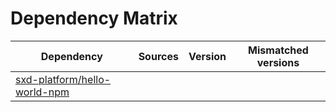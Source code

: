 # Dependency Matrix

Dependency | Sources | Version | Mismatched versions
---------- | ------- | ------- | -------------------
[sxd-platform/hello-world-npm](https://github.com/sxd-platform/hello-world-npm) |  | []() | 

